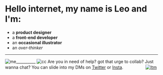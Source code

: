 # Hello internet, my name is Leo and I'm:
- a **product designer**
- a **front-end developer**
- an **occasional illustrator**
- an *over-thinker*
---
![me](https://files.catbox.moe/03y47o.gif)__________ ![cc](https://web.archive.org/web/20091026220950/http://geocities.com/lady-chat-a-lot/birdmail.gif)
Are you in need of help? got that urge to collab? Just wanna chat? You can slide into my DMs on [Twitter](https://twitter.com/direct_messages/create/ltrademark) or [Insta](https://www.instagram.com/ltrademark).
　　　　　[![ltm](https://cdn.glitch.com/06ba5010-da5b-435a-8995-0fe71f37bbda%2Flmt-spin.gif?v=1569957039805)](https://ltrdmrk.co)
